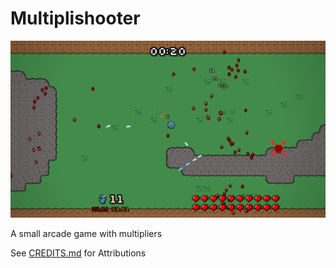 # Multiplishooter

![Screenshot of the Game](./static/screenshot_1.png)

A small arcade game with multipliers

See [CREDITS.md](./CREDITS.md) for Attributions
